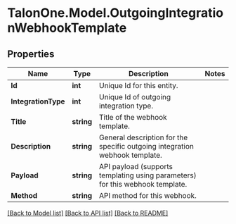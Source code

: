 # TalonOne.Model.OutgoingIntegrationWebhookTemplate
## Properties

Name | Type | Description | Notes
------------ | ------------- | ------------- | -------------
**Id** | **int** | Unique Id for this entity. | 
**IntegrationType** | **int** | Unique Id of outgoing integration type. | 
**Title** | **string** | Title of the webhook template. | 
**Description** | **string** | General description for the specific outgoing integration webhook template. | 
**Payload** | **string** | API payload (supports templating using parameters) for this webhook template. | 
**Method** | **string** | API method for this webhook. | 

[[Back to Model list]](../README.md#documentation-for-models) [[Back to API list]](../README.md#documentation-for-api-endpoints) [[Back to README]](../README.md)

